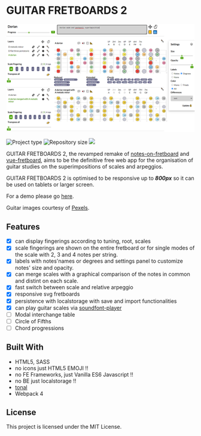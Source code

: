 # GUITAR FRETBOARDS 2

![tastiera](./docs/app.PNG)

![](https://img.shields.io/badge/type-JS_Library-brightgreen.svg "Project type")
![](https://img.shields.io/github/repo-size/LorenzoCorbella74/guitar-fretboards "Repository size")
![](https://img.shields.io/github/package-json/v/LorenzoCorbella74/guitar-fretboards)

GUITAR FRETBOARDS 2,  the revamped remake of [notes-on-fretboard](https://github.com/LorenzoCorbella74/notes-on-fretboard) and [vue-fretboard](https://github.com/LorenzoCorbella74/vue-fretboard), aims to be the definitive free web app for the organisation of guitar studies on the superimpositions of scales and arpeggios.

GUITAR FRETBOARDS 2 is optimised to be responsive up to ***800px*** so it can be used on tablets or larger screen.

For a demo please go [here](https://laughing-mccarthy-3ab279.netlify.app/). 

Guitar images courtesy of [Pexels](https://www.pexels.com).  

## Features
- [x] can display fingerings according to tuning, root, scales 
- [x] scale fingerings are shown on the entire fretboard or for single modes of the scale with 2, 3 and 4 notes per string.
- [x] labels with notes'names or degrees and settings panel to customize notes' size and opacity.
- [x] can merge scales with a graphical comparison of the notes in common and distint on each scale. 
- [x] fast switch between scale and relative arpeggio
- [x] responsive svg fretboards
- [x] persistence with localstorage with save and import functionalities
- [x] can play guitar scales via [soundfont-player](https://github.com/danigb/soundfont-player)
- [ ] Modal interchange table
- [ ] Circle of Fifths
- [ ] Chord progressions  

## Built With
- HTML5, SASS
- no icons just HTML5 EMOJI !!
- no FE Frameworks, just Vanilla ES6 Javascript !!
- no BE just localstorage !!
- [tonal](https://github.com/danigb/tonal)
- Webpack 4

## License
This project is licensed under the MIT License.
